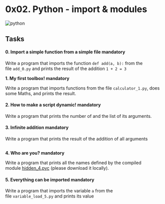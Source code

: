 <h1 class= "gap1">0x02. Python - import & modules</h2>

<img src="https://logodix.com/logo/729279.png" alt="python">

<h2 class="gap">Tasks</h2>
<div data-role="task1083" data-position="1">
<div id="task-1083" class=" clearfix gap">
<h4 class="task">0. Import a simple function from a simple file&nbsp;mandatory</h4>
<p>Write a program that imports the function&nbsp;<code>def add(a, b):</code>&nbsp;from the file&nbsp;<code>add_0.py</code>&nbsp;and prints the result of the addition&nbsp;<code>1 + 2 = 3</code></p>
<p><code></code><strong>1. My first toolbox!&nbsp;mandatory</strong></p>
</div>
</div>
<div data-role="task1084" data-position="2">
<div id="task-1084" class=" clearfix gap">
<p>Write a program that imports functions from the file&nbsp;<code>calculator_1.py</code>, does some Maths, and prints the result.</p>
</div>
</div>
<div data-role="task1085" data-position="3">
<div id="task-1085" class=" clearfix gap">
<h4 class="task">2. How to make a script dynamic!&nbsp;mandatory</h4>
<p>Write a program that prints the number of and the list of its arguments.</p>
</div>
</div>
<div data-role="task1086" data-position="4">
<div id="task-1086" class=" clearfix gap">
<h4 class="task">3. Infinite addition&nbsp;mandatory</h4>
<p>Write a program that prints the result of the addition of all arguments</p>
<p><img src="https://s3.amazonaws.com/intranet-projects-files/holbertonschool-higher-level_programming+/239/cat.jpg" alt="" /></p>
<p class="sm-gap"><strong>4. Who are you?&nbsp;mandatory</strong></p>
</div>
</div>
<div data-role="task1087" data-position="5">
<div id="task-1087" class=" clearfix gap">
<p>Write a program that prints all the names defined by the compiled module&nbsp;<a title="hidden_4.pyc" href="https://github.com/holbertonschool/0x02.py/raw/master/hidden_4.pyc" target="_blank">hidden_4.pyc</a>&nbsp;(please download it locally).</p>
</div>
</div>
<div data-role="task1090" data-position="6">
<div id="task-1090" class=" clearfix gap">
<h4 class="task">5. Everything can be imported&nbsp;mandatory</h4>
<p>Write a program that imports the variable&nbsp;<code>a</code>&nbsp;from the file&nbsp;<code>variable_load_5.py</code>&nbsp;and prints its value</p>
</div>
</div>
